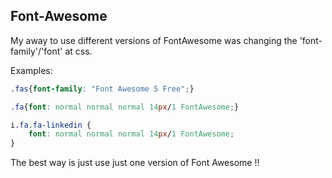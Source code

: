 ## Font-Awesome
My away to use different versions of FontAwesome was changing the 'font-family'/'font' at css.

Examples:

```CSS
.fas{font-family: "Font Awesome 5 Free";} 

.fa{font: normal normal normal 14px/1 FontAwesome;}

i.fa.fa-linkedin {
    font: normal normal normal 14px/1 FontAwesome;
}
```

The best way is just use just one version of Font Awesome !!
 
